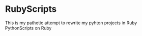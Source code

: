 # RubyScripts
This is my pathetic attempt to rewrite my pyhton projects in Ruby
PythonScripts on Ruby
